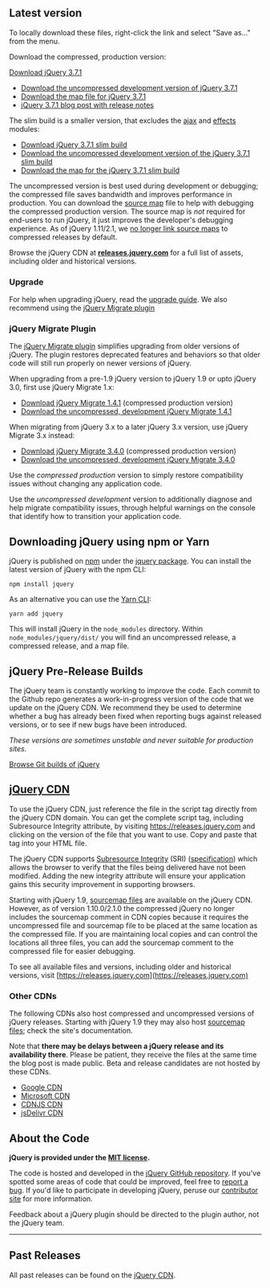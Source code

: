 <script>{
	"title": "Download jQuery"
}</script>

## Latest version

To locally download these files, right-click the link and select "Save as..." from the menu.

Download the compressed, production version:

<a class="button db" href="https://code.jquery.com/jquery-3.7.1.min.js">Download jQuery 3.7.1</a>

* [Download the uncompressed development version of jQuery 3.7.1](https://code.jquery.com/jquery-3.7.1.js)
* [Download the map file for jQuery 3.7.1](https://code.jquery.com/jquery-3.7.1.min.map)
* [jQuery 3.7.1 blog post with release notes](https://blog.jquery.com/2023/08/28/jquery-3-7-1-released-reliable-table-row-dimensions/)

The slim build is a smaller version, that excludes the [ajax](https://api.jquery.com/category/ajax/) and [effects](https://api.jquery.com/category/effects/) modules:

* [Download jQuery 3.7.1 slim build](https://code.jquery.com/jquery-3.7.1.slim.min.js)
* [Download the uncompressed development version of the jQuery 3.7.1 slim build](https://code.jquery.com/jquery-3.7.1.slim.js)
* [Download the map for the jQuery 3.7.1 slim build](https://code.jquery.com/jquery-3.7.1.slim.min.map)

The uncompressed version is best used during development or debugging; the compressed file saves bandwidth and improves performance in production. You can download the [source map](https://www.html5rocks.com/en/tutorials/developertools/sourcemaps/) file to help with debugging the compressed production version. The source map is _not_ required for end-users to run jQuery, it just improves the developer's debugging experience. As of jQuery 1.11/2.1, we [no longer link source maps](https://blog.jquery.com/2014/01/24/jquery-1-11-and-2-1-released/) to compressed releases by default.

Browse the jQuery CDN at **[releases.jquery.com](https://releases.jquery.com)** for a full list of assets, including older and historical versions.

### Upgrade

For help when upgrading jQuery, read the [upgrade guide](/upgrade-guide/).
We also recommend using the [jQuery Migrate plugin](https://github.com/jquery/jquery-migrate)

### jQuery Migrate Plugin

The [jQuery Migrate plugin](https://github.com/jquery/jquery-migrate/#readme) simplifies upgrading from older versions of jQuery. The plugin restores deprecated features and behaviors so that older code will still run properly on newer versions of jQuery.

When upgrading from a pre-1.9 jQuery version to jQuery 1.9 or upto jQuery 3.0, first use jQuery Migrate 1.x:

* <a href="https://code.jquery.com/jquery-migrate-1.4.1.min.js">Download jQuery Migrate 1.4.1</a> (compressed production version)
* <a href="https://code.jquery.com/jquery-migrate-1.4.1.js">Download the uncompressed, development jQuery Migrate 1.4.1</a>

When migrating from jQuery 3.x to a later jQuery 3.x version, use jQuery Migrate 3.x instead:

* <a href="https://code.jquery.com/jquery-migrate-3.4.0.min.js">Download jQuery Migrate 3.4.0</a> (compressed production version)
* <a href="https://code.jquery.com/jquery-migrate-3.4.0.js">Download the uncompressed, development jQuery Migrate 3.4.0</a>

Use the _compressed production_ version to simply restore compatibility issues without changing any application code.

Use the _uncompressed development_ version to additionally diagnose and help migrate compatibility issues, through helpful warnings on the console that identify how to transition your application code.

## Downloading jQuery using npm or Yarn
jQuery is published on [npm](https://www.npmjs.com/) under the [jquery package](https://www.npmjs.com/package/jquery). You can install the latest version of jQuery with the npm CLI:
```
npm install jquery
```
As an alternative you can use the [Yarn CLI](https://github.com/yarnpkg/yarn):
```
yarn add jquery
```
This will install jQuery in the `node_modules` directory. Within `node_modules/jquery/dist/` you will find an uncompressed release, a compressed release, and a map file.

## jQuery Pre-Release Builds

The jQuery team is constantly working to improve the code. Each commit to the Github repo generates a work-in-progress version of the code that we update on the jQuery CDN. We recommend they be used to determine whether a bug has already been fixed when reporting bugs against released versions, or to see if new bugs have been introduced.

_These versions are sometimes unstable and never suitable for production sites._

<a href="https://releases.jquery.com/jquery/">Browse Git builds of jQuery</a>

## [jQuery CDN](https://releases.jquery.com)

To use the jQuery CDN, just reference the file in the script tag directly from the jQuery CDN domain. You can get the complete script tag, including Subresource Integrity attribute, by visiting https://releases.jquery.com and clicking on the version of the file that you want to use. Copy and paste that tag into your HTML file.

The jQuery CDN supports [Subresource Integrity](https://developer.mozilla.org/en-US/docs/Web/Security/Subresource_Integrity) (SRI) ([specification](https://www.w3.org/TR/SRI/)) which allows the browser to verify that the files being delivered have not been modified. Adding the new integrity attribute will ensure your application gains this security improvement in supporting browsers.

Starting with jQuery 1.9, [sourcemap files](https://blog.jquery.com/2013/01/09/jquery-1-9-rc1-and-migrate-rc1-released/#sourcemaps) are available on the jQuery CDN. However, as of version 1.10.0/2.1.0 the compressed jQuery no longer includes the sourcemap comment in CDN copies because it requires the uncompressed file and sourcemap file to be placed at the same location as the compressed file. If you are maintaining local copies and can control the locations all three files, you can add the sourcemap comment to the compressed file for easier debugging.

To see all available files and versions, including older and historical versions, visit [https://releases.jquery.com](https://releases.jquery.com)

### Other CDNs

The following CDNs also host compressed and uncompressed versions of jQuery releases. Starting with jQuery 1.9 they may also host [sourcemap files](https://blog.jquery.com/2013/01/09/jquery-1-9-rc1-and-migrate-rc1-released/#sourcemaps); check the site's documentation.

Note that **there may be delays between a jQuery release and its availability there**. Please be patient, they receive the files at the same time the blog post is made public. Beta and release candidates are not hosted by these CDNs.

* [Google CDN](https://developers.google.com/speed/libraries#jquery)
* [Microsoft CDN](https://learn.microsoft.com/en-us/aspnet/ajax/cdn/overview#jQuery_Releases_on_the_CDN_0)
* [CDNJS CDN](https://cdnjs.com/libraries/jquery/)
* [jsDelivr CDN](https://www.jsdelivr.com/package/npm/jquery)

## About the Code

**jQuery is provided under the <a href="https://jquery.com/license/">MIT license</a>.**

The code is hosted and developed in the [jQuery GitHub repository](https://github.com/jquery/jquery). If you've spotted some areas of code that could be improved, feel free to [report a bug](https://forum.jquery.com/developing-jquery-core). If you'd like to participate in developing jQuery, peruse our [contributor site](https://contribute.jquery.org) for more information.

Feedback about a jQuery plugin should be directed to the plugin author, not the jQuery team.

-----

## Past Releases

All past releases can be found on the [jQuery CDN](https://releases.jquery.com).

